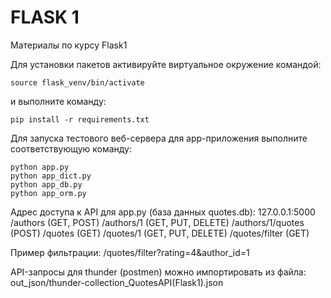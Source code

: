 # FLASK 1
Материалы по курсу Flask1

Для установки пакетов активируйте виртуальное окружение командой:
```
source flask_venv/bin/activate
```
и выполните команду:
```
pip install -r requirements.txt
```

Для запуска тестового веб-сервера для app-приложения выполните соответствующую команду:
```
python app.py
python app_dict.py
python app_db.py
python app_orm.py
```
Адрес доступа к API для app.py (база данных quotes.db):
127.0.0.1:5000
/authors            (GET, POST)
/authors/1          (GET, PUT, DELETE)
/authors/1/quotes   (POST)
/quotes             (GET)
/quotes/1           (GET, PUT, DELETE)
/quotes/filter      (GET)

Пример фильтрации:
/quotes/filter?rating=4&author_id=1

API-запросы для thunder (postmen) можно импортировать из файла:
out_json/thunder-collection_QuotesAPI(Flask1).json
